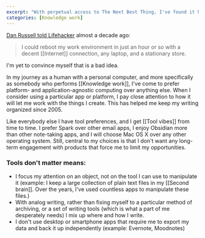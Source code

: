 ```yaml
---
excerpt: "With perpetual access to The Next Best Thing, I've found it helpful to remind myself that staying flexible around technology is a blessing."
categories: [Knowledge work]
---
```

[Dan Russell told Lifehacker](https://lifehacker.com/im-dan-russell-google-research-scientist-and-this-is-1450690468) almost a decade ago:

> I could reboot my work environment in just an hour or so with a decent [[Internet]] connection, any laptop, and a stationary store.

I'm yet to convince myself that is a bad idea.

In my journey as a human with a personal computer, and more specifically as somebody who performs [[Knowledge work]], I've come to prefer platform- and application-agnostic computing over anything else. When I consider using a particular app or platform, I pay close attention to how it will let me work with the things I create. This has helped me keep my writing organized since 2005.

Like everybody else I have tool preferences, and I get [[Tool vibes]] from time to time. I prefer Spark over other email apps, I enjoy Obsidian more than other note-taking apps, and I will choose Mac OS X over any other operating system. Still, central to my choices is that I don't want any long-term engagement with products that force me to limit my opportunities.

### Tools don't matter means:
- I focus my attention on an object, not on the tool I can use to manipulate it (example: I keep a large collection of plain text files in my [[Second brain]]. Over the years, I've used countless apps to manipulate these files.)
- With analog writing, rather than fixing myself to a particular method of archiving, or a set of writing tools (which is what a part of me desperately needs) I mix up where and how I write.
- I don't use desktop or smartphone apps that require me to export my data  and back it up independently (example: Evernote, Moodnotes)